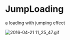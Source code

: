 # JumpLoading
a loading with jumping effect


![2016-04-21 11_25_47.gif](http://upload-images.jianshu.io/upload_images/662664-f33b8c4c2eb999c8.gif?imageMogr2/auto-orient/strip)
